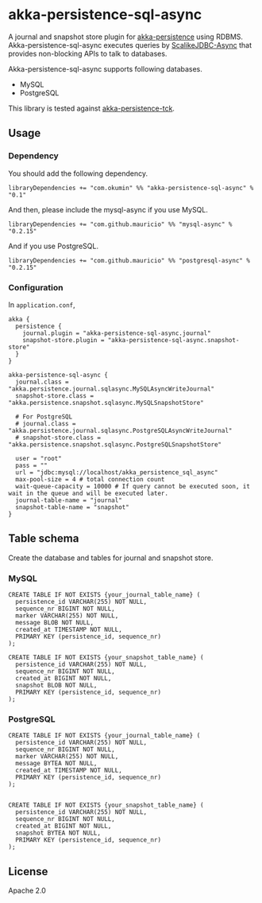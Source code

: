 # akka-persistence-sql-async

A journal and snapshot store plugin for [akka-persistence](http://doc.akka.io/docs/akka/2.3.6/scala/persistence.html) using RDBMS.
Akka-persistence-sql-async executes queries by [ScalikeJDBC-Async](https://github.com/scalikejdbc/scalikejdbc-async) that provides non-blocking APIs to talk to databases.


Akka-persistence-sql-async supports following databases.
- MySQL
- PostgreSQL

This library is tested against [akka-persistence-tck](http://doc.akka.io/docs/akka/2.3.6/scala/persistence.html#plugin-tck).

## Usage

### Dependency

You should add the following dependency.

```
libraryDependencies += "com.okumin" %% "akka-persistence-sql-async" % "0.1"
```

And then, please include the mysql-async if you use MySQL.

```
libraryDependencies += "com.github.mauricio" %% "mysql-async" % "0.2.15"
```

And if you use PostgreSQL.

```
libraryDependencies += "com.github.mauricio" %% "postgresql-async" % "0.2.15"
```

### Configuration

In `application.conf`,

```
akka {
  persistence {
    journal.plugin = "akka-persistence-sql-async.journal"
    snapshot-store.plugin = "akka-persistence-sql-async.snapshot-store"
  }
}

akka-persistence-sql-async {
  journal.class = "akka.persistence.journal.sqlasync.MySQLAsyncWriteJournal"
  snapshot-store.class = "akka.persistence.snapshot.sqlasync.MySQLSnapshotStore"
  
  # For PostgreSQL
  # journal.class = "akka.persistence.journal.sqlasync.PostgreSQLAsyncWriteJournal"
  # snapshot-store.class = "akka.persistence.snapshot.sqlasync.PostgreSQLSnapshotStore"

  user = "root"
  pass = ""
  url = "jdbc:mysql://localhost/akka_persistence_sql_async"
  max-pool-size = 4 # total connection count
  wait-queue-capacity = 10000 # If query cannot be executed soon, it wait in the queue and will be executed later.
  journal-table-name = "journal"
  snapshot-table-name = "snapshot"
}
```

## Table schema

Create the database and tables for journal and snapshot store.

### MySQL

```
CREATE TABLE IF NOT EXISTS {your_journal_table_name} (
  persistence_id VARCHAR(255) NOT NULL,
  sequence_nr BIGINT NOT NULL,
  marker VARCHAR(255) NOT NULL,
  message BLOB NOT NULL,
  created_at TIMESTAMP NOT NULL,
  PRIMARY KEY (persistence_id, sequence_nr)
);

CREATE TABLE IF NOT EXISTS {your_snapshot_table_name} (
  persistence_id VARCHAR(255) NOT NULL,
  sequence_nr BIGINT NOT NULL,
  created_at BIGINT NOT NULL,
  snapshot BLOB NOT NULL,
  PRIMARY KEY (persistence_id, sequence_nr)
);
```

### PostgreSQL

```
CREATE TABLE IF NOT EXISTS {your_journal_table_name} (
  persistence_id VARCHAR(255) NOT NULL,
  sequence_nr BIGINT NOT NULL,
  marker VARCHAR(255) NOT NULL,
  message BYTEA NOT NULL,
  created_at TIMESTAMP NOT NULL,
  PRIMARY KEY (persistence_id, sequence_nr)
);


CREATE TABLE IF NOT EXISTS {your_snapshot_table_name} (
  persistence_id VARCHAR(255) NOT NULL,
  sequence_nr BIGINT NOT NULL,
  created_at BIGINT NOT NULL,
  snapshot BYTEA NOT NULL,
  PRIMARY KEY (persistence_id, sequence_nr)
);
```

## License

Apache 2.0
